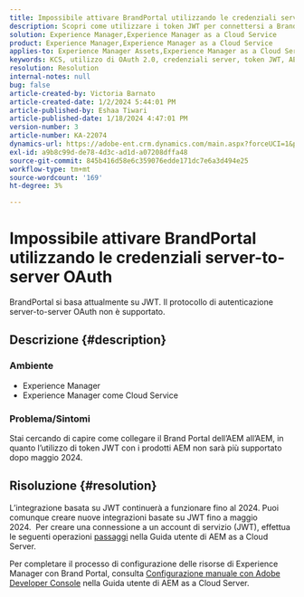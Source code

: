 ```yaml
---
title: Impossibile attivare BrandPortal utilizzando le credenziali server-to-server OAuth
description: Scopri come utilizzare i token JWT per connettersi a Brand Portal, in quanto OAuth Server-to-Server non è supportato.
solution: Experience Manager,Experience Manager as a Cloud Service
product: Experience Manager,Experience Manager as a Cloud Service
applies-to: Experience Manager Assets,Experience Manager as a Cloud Service,Experience Manager
keywords: KCS, utilizzo di OAuth 2.0, credenziali server, token JWT, AEM, Brand Portal, server-to-server
resolution: Resolution
internal-notes: null
bug: false
article-created-by: Victoria Barnato
article-created-date: 1/2/2024 5:44:01 PM
article-published-by: Eshaa Tiwari
article-published-date: 1/18/2024 4:47:01 PM
version-number: 3
article-number: KA-22074
dynamics-url: https://adobe-ent.crm.dynamics.com/main.aspx?forceUCI=1&pagetype=entityrecord&etn=knowledgearticle&id=80a2c382-96a9-ee11-be37-6045bd006268
exl-id: a9b8c99d-de78-4d3c-ad1d-a07208dffa48
source-git-commit: 845b416d58e6c359076edde171dc7e6a3d494e25
workflow-type: tm+mt
source-wordcount: '169'
ht-degree: 3%

---
```


# Impossibile attivare BrandPortal utilizzando le credenziali server-to-server OAuth


BrandPortal si basa attualmente su JWT. Il protocollo di autenticazione server-to-server OAuth non è supportato.

## Descrizione {#description}


### <b>Ambiente </b>

- Experience Manager
- Experience Manager come Cloud Service


### <b>Problema/Sintomi</b>

Stai cercando di capire come collegare il Brand Portal dell’AEM all’AEM, in quanto l’utilizzo di token JWT con i prodotti AEM non sarà più supportato dopo maggio 2024.




## Risoluzione {#resolution}




L’integrazione basata su JWT continuerà a funzionare fino al 2024. Puoi comunque creare nuove integrazioni basate su JWT fino a maggio 2024.  Per creare una connessione a un account di servizio (JWT), effettua le seguenti operazioni [passaggi](https://experienceleague.adobe.com/docs/experience-manager-cloud-service/content/assets/brand-portal/configure-aem-assets-with-brand-portal.html?lang=en#createnewintegration) nella Guida utente di AEM as a Cloud Server.



Per completare il processo di configurazione delle risorse di Experience Manager con Brand Portal, consulta [Configurazione manuale con Adobe Developer Console](https://experienceleague.adobe.com/docs/experience-manager-cloud-service/content/assets/brand-portal/configure-aem-assets-with-brand-portal.html?lang=en#manual-configuration) nella Guida utente di AEM as a Cloud Server.
